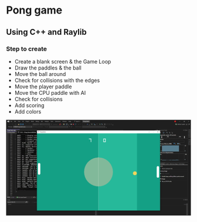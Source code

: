 # Pong game 

## Using C++ and Raylib

### Step to create

* Create a blank screen & the Game Loop
* Draw the paddles & the ball
* Move the ball around
* Check for collisions with the edges
* Move the player paddle
* Move the CPU paddle with AI
* Check for collisions
* Add scoring
* Add colors

![Pong Game Screenshot](https://github.com/Rajithlahiru/Pong-Game-Cpp/blob/main/pong.PNG?raw=true)
